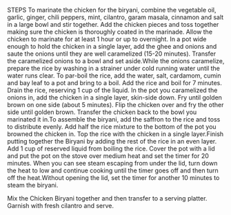 STEPS
To marinate the chicken for the biryani, combine the vegetable oil, garlic, ginger, chili peppers, mint, cilantro, garam masala, cinnamon and salt in a large bowl and stir together. Add the chicken pieces and toss together making sure the chicken is thoroughly coated in the marinade. Allow the chicken to marinate for at least 1 hour or up to overnight.
In a pot wide enough to hold the chicken in a single layer, add the ghee and onions and saute the onions until they are well caramelized (15-20 minutes). Transfer the caramelized onions to a bowl and set aside.While the onions caramelize, prepare the rice by washing in a strainer under cold running water until the water runs clear.
To par-boil the rice, add the water, salt, cardamom, cumin and bay leaf to a pot and bring to a boil. Add the rice and boil for 7 minutes. Drain the rice, reserving 1 cup of the liquid.
In the pot you caramelized the onions in, add the chicken in a single layer, skin-side down. Fry until golden brown on one side (about 5 minutes). Flip the chicken over and fry the other side until golden brown. Transfer the chicken back to the bowl you marinated it in.To assemble the biryani, add the saffron to the rice and toss to distribute evenly. Add half the rice mixture to the bottom of the pot you browned the chicken in.
Top the rice with the chicken in a single layer.Finish putting together the Biryani by adding the rest of the rice in an even layer. Add 1 cup of reserved liquid from boiling the rice. Cover the pot with a lid and put the pot on the stove over medium heat and set the timer for 20 minutes. When you can see steam escaping from under the lid, turn down the heat to low and continue cooking until the timer goes off and then turn off the heat.Without opening the lid, set the timer for another 10 minutes to steam the biryani.

Mix the Chicken Biryani together and then transfer to a serving platter. Garnish with fresh cilantro and serve.